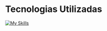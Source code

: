 # 

<div> 
  <h1>Tecnologias Utilizadas</h1>

[![My Skills](https://skillicons.dev/icons?i=github,git,java,maven,spring,vscode)](https://skillicons.dev)

 </div>
<div>

